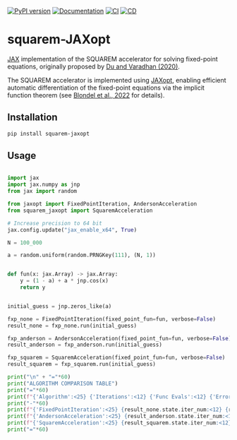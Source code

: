 
[![PyPI version](https://img.shields.io/pypi/v/squarem-JAXopt.svg)](https://pypi.org/project/squarem-JAXopt/)
[![Documentation](https://img.shields.io/badge/docs-latest-blue.svg)](https://esbenscriver.github.io/squarem-JAXopt/)
[![CI](https://github.com/esbenscriver/squarem-JAXopt/actions/workflows/ci.yml/badge.svg)](https://github.com/esbenscriver/squarem-JAXopt/actions/workflows/ci.yml)
[![CD](https://github.com/esbenscriver/squarem-JAXopt/actions/workflows/cd.yml/badge.svg)](https://github.com/esbenscriver/squarem-JAXopt/actions/workflows/cd.yml)


# squarem-JAXopt
[JAX](https://github.com/jax-ml/jax) implementation of the SQUAREM accelerator for solving fixed-point equations, originally proposed by [Du and Varadhan (2020)](https://doi.org/10.18637/jss.v092.i07). 

The SQUAREM accelerator is implemented using [JAXopt](https://github.com/google/jaxopt), enabling efficient automatic differentiation of the fixed-point equations via the implicit function theorem (see [Blondel et al., 2022](https://arxiv.org/abs/2105.15183) for details).

## Installation

```bash
pip install squarem-jaxopt
```

## Usage

```python

import jax
import jax.numpy as jnp
from jax import random

from jaxopt import FixedPointIteration, AndersonAcceleration
from squarem_jaxopt import SquaremAcceleration

# Increase precision to 64 bit
jax.config.update("jax_enable_x64", True)

N = 100_000

a = random.uniform(random.PRNGKey(111), (N, 1))


def fun(x: jax.Array) -> jax.Array:
    y = (1 - a) + a * jnp.cos(x)
    return y


initial_guess = jnp.zeros_like(a)

fxp_none = FixedPointIteration(fixed_point_fun=fun, verbose=False)
result_none = fxp_none.run(initial_guess)

fxp_anderson = AndersonAcceleration(fixed_point_fun=fun, verbose=False)
result_anderson = fxp_anderson.run(initial_guess)

fxp_squarem = SquaremAcceleration(fixed_point_fun=fun, verbose=False)
result_squarem = fxp_squarem.run(initial_guess)

print("\n" + "="*60)
print("ALGORITHM COMPARISON TABLE")
print("="*60)
print(f"{'Algorithm':<25} {'Iterations':<12} {'Func Evals':<12} {'Error':<12}")
print("-"*60)
print(f"{'FixedPointIteration':<25} {result_none.state.iter_num:<12} {result_none.state.num_fun_eval:<12} {result_none.state.error:<12.2e}")
print(f"{'AndersonAcceleration':<25} {result_anderson.state.iter_num:<12} {result_anderson.state.num_fun_eval:<12} {result_anderson.state.error:<12.2e}")
print(f"{'SquaremAcceleration':<25} {result_squarem.state.iter_num:<12} {result_squarem.state.num_fun_eval:<12} {result_squarem.state.error:<12.2e}")
print("="*60)

```